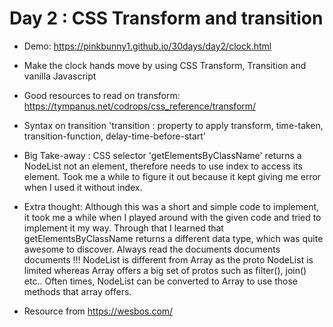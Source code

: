 # Day 2 : CSS Transform and transition

- Demo: https://pinkbunny1.github.io/30days/day2/clock.html
- Make the clock hands move by using CSS Transform, Transition and vanilla Javascript
- Good resources to read on transform: https://tympanus.net/codrops/css_reference/transform/
- Syntax on transition
  'transition : property to apply transform, time-taken, transition-function, delay-time-before-start'

- Big Take-away : CSS selector 'getElementsByClassName' returns a NodeList not an element, therefore needs to use index to access its element. Took me a while to figure it out because it kept giving me error when I used it without index.

- Extra thought: Although this was a short and simple code to implement, it took me a while when I played around with the given code and tried to implement it my way. Through that I learned that getElementsByClassName returns a different data type, which was quite awesome to discover. Always read the documents documents documents !!! NodeList is different from Array as the proto NodeList is limited whereas Array offers a big set of protos such as filter(), join() etc.. Often times, NodeList can be converted to Array to use those methods that array offers.

- Resource from https://wesbos.com/
